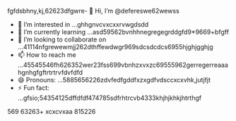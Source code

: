 fgfdsbhny,kj,62623dfgwre- 👋 Hi, I’m @defereswe62wewss
- 👀 I’m interested in ...ghhgnvcvxcxxrvwgdsdd
- 🌱 I’m currently learning ...asd59562bvnhhnegregegrddgfd9*9669+bfgff
- 💞️ I’m looking to collaborate on ...41114nfgrewewmjj262dthffewdwgr969sdcsdcdcs6955hjghjgghjg
- 📫 How to reach me ...45545546fh626352wer23fss699vbnhzxvxzc69555962gerregerreaaahgnhgfgftrtrtrvfdvfdfd
- 😄 Pronouns: ...5885656226zdvfedfgddfxzxgdfvdsccxcxvhk,jutjfjt
- ⚡ Fun fact: ...gfsio;54354125dffdfdf474785sdfrhtrcvb4333khjhjkhkjhtrthgf
<!---fds45nghn
defereswe/defereswe is a ✨ special ✨ repository because its `README.md` (this6656 file) apfdpears on your GitHub profile.zx512
You can click the Preview link to take a look at your changes.58589566jmjsdds
--->
569
63263+
xcxcvxaa
815226
